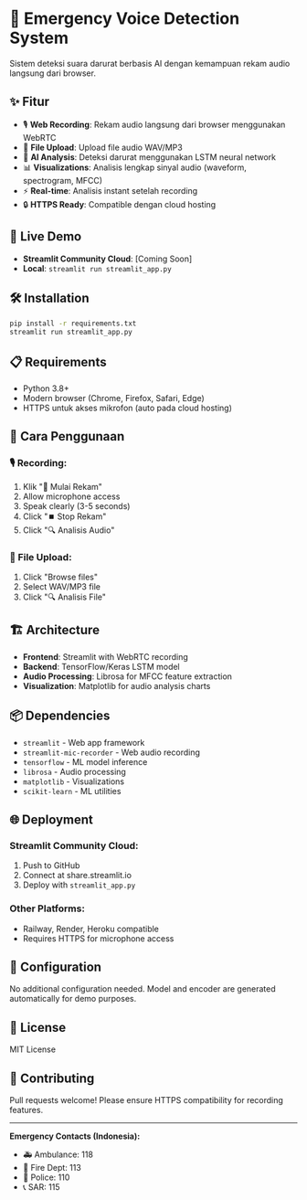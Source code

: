 # 🚨 Emergency Voice Detection System

Sistem deteksi suara darurat berbasis AI dengan kemampuan rekam audio langsung dari browser.

## ✨ Fitur

- 🎙️ **Web Recording**: Rekam audio langsung dari browser menggunakan WebRTC
- 📁 **File Upload**: Upload file audio WAV/MP3
- 🤖 **AI Analysis**: Deteksi darurat menggunakan LSTM neural network
- 📊 **Visualizations**: Analisis lengkap sinyal audio (waveform, spectrogram, MFCC)
- ⚡ **Real-time**: Analisis instant setelah recording
- 🔒 **HTTPS Ready**: Compatible dengan cloud hosting

## 🚀 Live Demo

- **Streamlit Community Cloud**: [Coming Soon]
- **Local**: `streamlit run streamlit_app.py`

## 🛠️ Installation

```bash
pip install -r requirements.txt
streamlit run streamlit_app.py
```

## 📋 Requirements

- Python 3.8+
- Modern browser (Chrome, Firefox, Safari, Edge)
- HTTPS untuk akses mikrofon (auto pada cloud hosting)

## 🎯 Cara Penggunaan

### 🎙️ Recording:
1. Klik "🎤 Mulai Rekam"
2. Allow microphone access
3. Speak clearly (3-5 seconds)
4. Click "⏹️ Stop Rekam"
5. Click "🔍 Analisis Audio"

### 📁 File Upload:
1. Click "Browse files"
2. Select WAV/MP3 file
3. Click "🔍 Analisis File"

## 🏗️ Architecture

- **Frontend**: Streamlit with WebRTC recording
- **Backend**: TensorFlow/Keras LSTM model
- **Audio Processing**: Librosa for MFCC feature extraction
- **Visualization**: Matplotlib for audio analysis charts

## 📦 Dependencies

- `streamlit` - Web app framework
- `streamlit-mic-recorder` - Web audio recording
- `tensorflow` - ML model inference
- `librosa` - Audio processing
- `matplotlib` - Visualizations
- `scikit-learn` - ML utilities

## 🌐 Deployment

### Streamlit Community Cloud:
1. Push to GitHub
2. Connect at share.streamlit.io
3. Deploy with `streamlit_app.py`

### Other Platforms:
- Railway, Render, Heroku compatible
- Requires HTTPS for microphone access

## 🔧 Configuration

No additional configuration needed. Model and encoder are generated automatically for demo purposes.

## 📝 License

MIT License

## 🤝 Contributing

Pull requests welcome! Please ensure HTTPS compatibility for recording features.

---

**Emergency Contacts (Indonesia):**
- 🚑 Ambulance: 118
- 🚒 Fire Dept: 113
- 👮 Police: 110
- 📞 SAR: 115